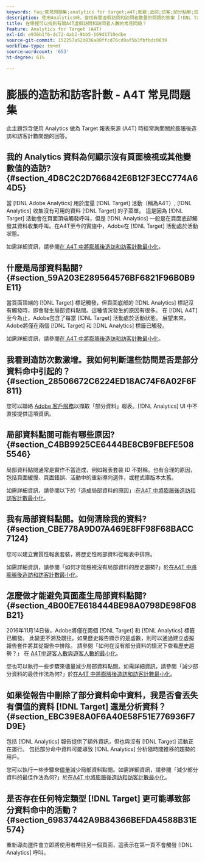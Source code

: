 ```yaml
---
keywords: faq;常見問題集;analytics for target;a4T;膨脹;造訪;訪客;部分點擊;孤立的;孤立
description: 使用Analytics時，查找有關虛假訪問和訪問者數量的問題的答案 [!DNL Target] (A4T)。 瞭解如何最大限度地減少「部分資料」。
title: 在哪裡可以找到有關A4T虛假訪問和訪問者人數的常見問題？
feature: Analytics for Target (A4T)
exl-id: e936b1f6-dc72-4ab2-9bb5-169d1710edbe
source-git-commit: 152257a52d836a88ffcd76cd9af5b3fbfbdc0839
workflow-type: tm+mt
source-wordcount: '653'
ht-degree: 61%

---
```


# 膨脹的造訪和訪客計數 - A4T 常見問題集

此主題包含使用 Analytics 做為 Target 報表來源 (A4T) 時經常詢問關於膨脹後造訪和訪客計數問題的回答。

## 我的 Analytics 資料為何顯示沒有頁面檢視或其他變數值的造訪? {#section_4D8C2C2D766842E6B12F3ECC774A64D5}

當 [!DNL Adobe Analytics] 用於度量 [!DNL Target] 活動（稱為A4T）, [!DNL Analytics] 收集沒有可用的資料 [!DNL Target] 的子菜單。 這是因為 [!DNL Target] 活動會在頁面頂端觸發呼叫，但是 [!DNL Analytics] 一般是在頁面底部觸發其資料收集呼叫。在A4T至今的實施中，Adobe在 [!DNL Target] 活動處於活動狀態。

如需詳細資訊，請參閱[在 A4T 中將膨脹後造訪和訪客計數最小化](/help/main/c-integrating-target-with-mac/a4t/c-a4t-troubleshooting/minimizing-inflated-visit-and-visitor-counts-a4t.md#concept_A515C2DE126E44B6AD97754C2C6D5235)。

## 什麼是局部資料點閱? {#section_59A203E289564576BF6821F96B0B9E11}

當頁面頂端的 [!DNL Target] 標記觸發，但頁面底部的 [!DNL Analytics] 標記沒有觸發時，即會發生局部資料點閱。這種情況發生的原因有很多。 在 [!DNL A4T] 至今為止，Adobe包含了每當 [!DNL Target] 活動處於活動狀態。 展望未來，Adobe將僅在兩個 [!DNL Target] 和 [!DNL Analytics] 標籤已觸發。

如需詳細資訊，請參閱[在 A4T 中將膨脹後造訪和訪客計數最小化](/help/main/c-integrating-target-with-mac/a4t/c-a4t-troubleshooting/minimizing-inflated-visit-and-visitor-counts-a4t.md#concept_A515C2DE126E44B6AD97754C2C6D5235)。

## 我看到造訪次數激增。我如何判斷這些訪問是否是部分資料命中引起的？ {#section_28506672C6224ED18AC74F6A02F6F811}

您可以聯絡 [Adobe 客戶服務](/help/main/cmp-resources-and-contact-information.md#reference_ACA3391A00EF467B87930A450050077C)以擷取「部分資料」報表。[!DNL Analytics] UI 中不直接提供這項資訊。

## 局部資料點閱可能有哪些原因? {#section_C4BB9925CE6444BE8CB9FBEFE5085546}

局部資料點閱通常是實作不當造成，例如報表套裝 ID 不對稱。也有合理的原因，包括頁面緩慢、頁面錯誤、活動中的重新導向選件，或程式庫版本太舊。

如需詳細資訊，請參閱以下的「造成局部資料的原因」:[在A4T 中將膨脹後造訪和訪客計數最小化](/help/main/c-integrating-target-with-mac/a4t/c-a4t-troubleshooting/minimizing-inflated-visit-and-visitor-counts-a4t.md#concept_A515C2DE126E44B6AD97754C2C6D5235)。

## 我有局部資料點閱。如何清除我的資料? {#section_CBE778A9D07A469E8FF98F68BACC7124}

您可以建立實質性報表套裝，將歷史性局部資料從報表中排除。

如需詳細資訊，請參閱「如何才能檢視沒有局部資料的歷史趨勢?」於[在A4T 中將膨脹後造訪和訪客計數最小化](/help/main/c-integrating-target-with-mac/a4t/c-a4t-troubleshooting/minimizing-inflated-visit-and-visitor-counts-a4t.md#concept_A515C2DE126E44B6AD97754C2C6D5235)。

## 怎麼做才能避免頁面產生局部資料點閱? {#section_4B00E7E618444BE98A0798DE98F08B21}

2016年11月14日後，Adobe將僅在兩個 [!DNL Target] 和 [!DNL Analytics] 標籤已觸發。 此變更不溯及既往。如果歷史報告顯示的是虛數，則可以通過建立虛擬報告套件將其從報告中排除。 請參閱「如何在沒有部分資料的情況下查看歷史趨勢？」 在 [A4T中遊客人數與遊客人數的最小化](/help/main/c-integrating-target-with-mac/a4t/c-a4t-troubleshooting/minimizing-inflated-visit-and-visitor-counts-a4t.md#concept_A515C2DE126E44B6AD97754C2C6D5235)。

您也可以執行一些步驟來儘量減少局部資料點閱。如需詳細資訊，請參閱「減少部分資料的最佳作法為何?」於[在A4T 中將膨脹後造訪和訪客計數最小化](/help/main/c-integrating-target-with-mac/a4t/c-a4t-troubleshooting/minimizing-inflated-visit-and-visitor-counts-a4t.md#concept_A515C2DE126E44B6AD97754C2C6D5235)。

## 如果從報告中刪除了部分資料命中資料，我是否會丟失有價值的資料 [!DNL Target] 還是分析資料？ {#section_EBC39E8A0F6A40E58F51E776936F7D9E}

包括 [!DNL Analytics] 報告提供了額外資訊，但也與沒有 [!DNL Target] 活動正在運行。 包括部分命中資料可能導致 [!DNL Analytics] 分析隨時間推移的趨勢的用戶。

您可以執行一些步驟來儘量減少局部資料點閱。如需詳細資訊，請參閱「減少部分資料的最佳作法為何?」於[在A4T 中將膨脹後造訪和訪客計數最小化](/help/main/c-integrating-target-with-mac/a4t/c-a4t-troubleshooting/minimizing-inflated-visit-and-visitor-counts-a4t.md#concept_A515C2DE126E44B6AD97754C2C6D5235)。

## 是否存在任何特定類型 [!DNL Target] 更可能導致部分資料命中的活動？ {#section_69837442A9B84366BEFDA4588B31E574}

重新導向選件會立即將使用者帶往另一個頁面，這表示在第一頁不會觸發 [!DNL Analytics] 呼叫。

